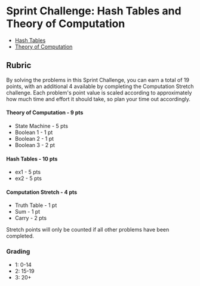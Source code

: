 # Sprint Challenge: Hash Tables and Theory of Computation

* [Hash Tables](hash-tables/)
* [Theory of Computation](theory/)


## Rubric

By solving the problems in this Sprint Challenge, you can earn a total of 19 points, with an additional 4 available by completing the Computation Stretch challenge. Each problem's point value is scaled according to approximately how much time and effort it should take, so plan your time out accordingly.

#### Theory of Computation - 9 pts
  * State Machine - 5 pts
  * Boolean 1 - 1 pt
  * Boolean 2 - 1 pt
  * Boolean 3 - 2 pt

#### Hash Tables - 10 pts
  * ex1 - 5 pts
  * ex2 - 5 pts

#### Computation Stretch - 4 pts
  * Truth Table - 1 pt
  * Sum - 1 pt
  * Carry - 2 pts

Stretch points will only be counted if all other problems have been completed.

### Grading
  * 1: 0-14
  * 2: 15-19
  * 3: 20+
